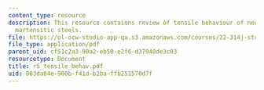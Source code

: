 ```yaml
---
content_type: resource
description: This resource contaions review of tensile behaviour of neutron-irradiated
  martensitic steels.
file: https://ol-ocw-studio-app-qa.s3.amazonaws.com/courses/22-314j-structural-mechanics-in-nuclear-power-technology-fall-2006/003da84e900bf41db2baffb251570d7f_r5_tensile_behav.pdf
file_type: application/pdf
parent_uid: cf51c2a3-90a2-eb50-e2f6-d37940de3c03
resourcetype: Document
title: r5_tensile_behav.pdf
uid: 003da84e-900b-f41d-b2ba-ffb251570d7f
---
```

